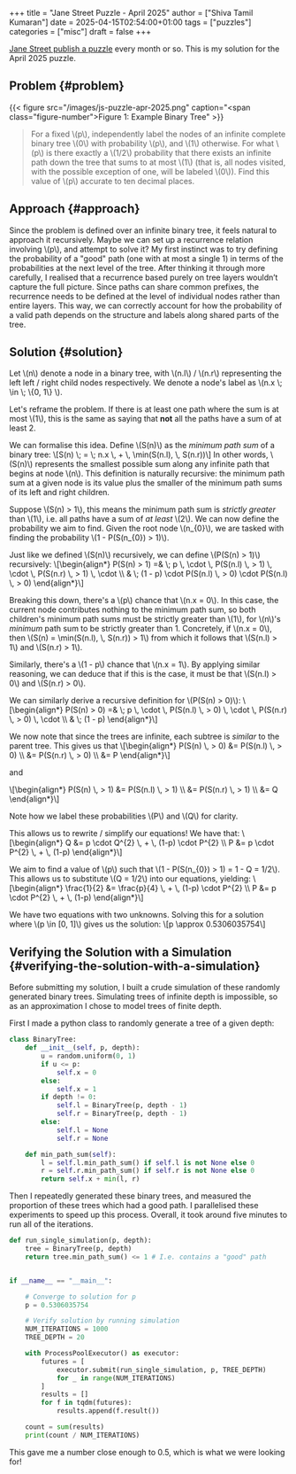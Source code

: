 +++
title = "Jane Street Puzzle - April 2025"
author = ["Shiva Tamil Kumaran"]
date = 2025-04-15T02:54:00+01:00
tags = ["puzzles"]
categories = ["misc"]
draft = false
+++

[Jane Street publish a puzzle](https://www.janestreet.com/puzzles/) every month or so.
This is my solution for the April 2025 puzzle.


## Problem {#problem}

<a id="figure--example-binary-tree"></a>

{{< figure src="/images/js-puzzle-apr-2025.png" caption="<span class=\"figure-number\">Figure 1: </span>Example Binary Tree" >}}

> For a fixed \\(p\\), independently label the nodes of an infinite complete binary tree \\(0\\) with probability \\(p\\), and \\(1\\) otherwise.
> For what \\(p\\) is there exactly a \\(1/2\\) probability that there exists an infinite path down the tree that sums to at most \\(1\\)
> (that is, all nodes visited, with the possible exception of one, will be labeled \\(0\\)).
> Find this value of \\(p\\) accurate to ten decimal places.


## Approach {#approach}

Since the problem is defined over an infinite binary tree, it feels natural to approach it recursively.
Maybe we can set up a recurrence relation involving \\(p\\), and attempt to solve it?
My first instinct was to try defining the probability of a "good" path (one with at most a single 1) in terms of the probabilities at the next level of the tree.
After thinking it through more carefully, I realised that a recurrence based purely on tree layers wouldn’t capture the full picture.
Since paths can share common prefixes, the recurrence needs to be defined at the level of individual nodes rather than entire layers.
This way, we can correctly account for how the probability of a valid path depends on the structure and labels along shared parts of the tree.


## Solution {#solution}

Let \\(n\\) denote a node in a binary tree, with \\(n.l\\) / \\(n.r\\) representing the left left / right child nodes respectively.
We denote a node's label as \\(n.x \\; \in \\; \\{0, 1\\} \\).

Let's reframe the problem. If there is at least one path where the sum is at most \\(1\\),
this is the same as saying that **not** all the paths have a sum of at least 2.

We can formalise this idea. Define \\(S(n)\\) as the _minimum path sum_ of a binary tree:
\\[S(n) \\; = \\; n.x \\, + \\, \min(S(n.l), \\, S(n.r))\\]
In other words, \\(S(n)\\) represents the smallest possible sum along any infinite path that begins at node \\(n\\).
This definition is naturally recursive: the minimum path sum at a given node is its value
plus the smaller of the minimum path sums of its left and right children.

Suppose \\(S(n) > 1\\), this means the minimum path sum is _strictly greater_ than \\(1\\), i.e.
all paths have a sum of _at least_ \\(2\\). We can now define the probability we aim to find.
Given the root node \\(n\_{0}\\), we are tasked with finding the probability \\(1 - P(S(n\_{0}) > 1)\\).

Just like we defined \\(S(n)\\) recursively, we can define \\(P(S(n) > 1)\\) recursively:
\\[\begin{align\*}
P(S(n) > 1) =& \\; p \\, \cdot \\, P(S(n.l) \\, > 1) \\, \cdot \\, P(S(n.r) \\, > 1) \\, \cdot \\\\
             & \\; (1 - p) \cdot P(S(n.l) \\, > 0) \cdot P(S(n.l) \\, > 0)
\end{align\*}\\]

Breaking this down, there's a \\(p\\) chance that \\(n.x = 0\\).
In this case, the current node contributes nothing to the minimum path sum,
so both children's minimum path sums must be strictly greater than \\(1\\), for \\(n\\)'s _minimum_ path sum to be strictly greater than 1.
Concretely, if \\(n.x = 0\\), then \\(S(n) = \min(S(n.l), \\, S(n.r)) > 1\\) from which it follows that \\(S(n.l) > 1\\) and \\(S(n.r) > 1\\).

Similarly, there's a \\(1 - p\\) chance that \\(n.x = 1\\). By applying similar reasoning, we can deduce that if this is the case,
it must be that \\(S(n.l) > 0\\) and \\(S(n.r) > 0\\).

We can similarly derive a recursive definition for \\(P(S(n) > 0)\\):
\\[\begin{align\*}
P(S(n) > 0) =& \\; p \\, \cdot \\, P(S(n.l) \\, > 0) \\, \cdot \\, P(S(n.r) \\, > 0) \\, \cdot \\\\
             & \\; (1 - p)
\end{align\*}\\]

We now note that since the trees are infinite, each subtree is _similar_ to the parent tree.
This gives us that
\\[\begin{align\*}
P(S(n) \\, > 0) &= P(S(n.l) \\, > 0) \\\\
               &= P(S(n.r) \\, > 0) \\\\
               &= P
\end{align\*}\\]

and

\\[\begin{align\*}
P(S(n) \\, > 1) &= P(S(n.l) \\, > 1) \\\\
               &= P(S(n.r) \\, > 1) \\\\
               &= Q
\end{align\*}\\]

Note how we label these probabilities \\(P\\) and \\(Q\\) for clarity.

This allows us to rewrite / simplify our equations! We have that:
\\[\begin{align\*}
Q &= p \cdot Q^{2} \\, + \\, (1-p) \cdot P^{2} \\\\
P &= p \cdot P^{2} \\, + \\, (1-p)
\end{align\*}\\]

We aim to find a value of \\(p\\) such that \\(1 - P(S(n\_{0}) > 1) = 1 - Q = 1/2\\).
This allows us to substitute \\(Q = 1/2\\) into our equations, yielding:
\\[\begin{align\*}
\frac{1}{2} &= \frac{p}{4} \\, + \\, (1-p) \cdot P^{2} \\\\
P &= p \cdot P^{2} \\, + \\, (1-p)
\end{align\*}\\]

We have two equations with two unknowns. Solving this for a solution where \\(p \in [0, 1]\\) gives us the solution:
\\[p \approx 0.5306035754\\]


## Verifying the Solution with a Simulation {#verifying-the-solution-with-a-simulation}

Before submitting my solution, I built a crude simulation of these randomly generated binary trees.
Simulating trees of infinite depth is impossible, so as an approximation I chose to model trees of finite depth.

First I made a python class to randomly generate a tree of a given depth:

```python
class BinaryTree:
    def __init__(self, p, depth):
        u = random.uniform(0, 1)
        if u <= p:
            self.x = 0
        else:
            self.x = 1
        if depth != 0:
            self.l = BinaryTree(p, depth - 1)
            self.r = BinaryTree(p, depth - 1)
        else:
            self.l = None
            self.r = None

    def min_path_sum(self):
        l = self.l.min_path_sum() if self.l is not None else 0
        r = self.r.min_path_sum() if self.r is not None else 0
        return self.x + min(l, r)
```

Then I repeatedly generated these binary trees, and measured the proportion of these trees which had a good path.
I parallelised these experiments to speed up this process. Overall, it took around five minutes to run all of the iterations.

```python
def run_single_simulation(p, depth):
    tree = BinaryTree(p, depth)
    return tree.min_path_sum() <= 1 # I.e. contains a "good" path


if __name__ == "__main__":

    # Converge to solution for p
    p = 0.5306035754

    # Verify solution by running simulation
    NUM_ITERATIONS = 1000
    TREE_DEPTH = 20

    with ProcessPoolExecutor() as executor:
        futures = [
            executor.submit(run_single_simulation, p, TREE_DEPTH)
            for _ in range(NUM_ITERATIONS)
        ]
        results = []
        for f in tqdm(futures):
            results.append(f.result())

    count = sum(results)
    print(count / NUM_ITERATIONS)
```

This gave me a number close enough to 0.5, which is what we were looking for!
